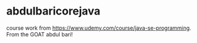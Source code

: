 # abdulbaricorejava
course work from https://www.udemy.com/course/java-se-programming. From the GOAT abdul bari!
